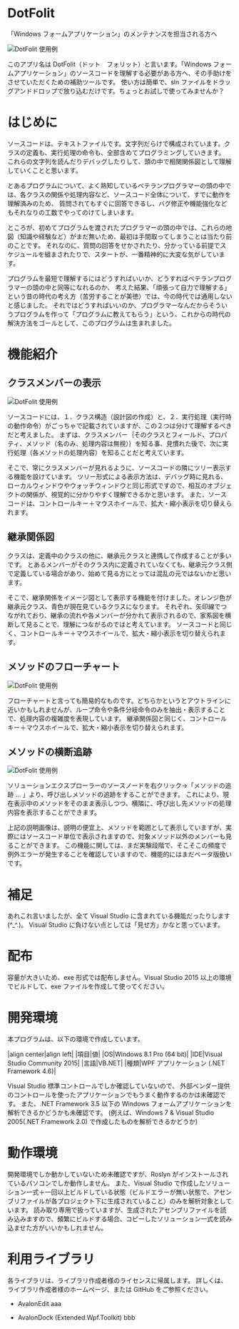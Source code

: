 # DotFolit
「Windows フォームアプリケーション」のメンテナンスを担当される方へ

![DotFolit 使用例](https://raw.githubusercontent.com/sutefu7/DotFolit/master/Docs/Images/01_InheritsTree.png "DotFolit 使用例")

このアプリ名は DotFolit（ドット　フォリット）と言います。「Windows フォームアプリケーション」のソースコードを理解する必要がある方へ、その手助けをさせていただくための補助ツールです。
使い方は簡単で、sln ファイルをドラッグアンドドロップで放り込むだけです。ちょっとお試しで使ってみませんか？

# はじめに

ソースコードは、テキストファイルです。文字列だらけで構成されています。クラスの定義も、実行処理の命令も、全部含めてプログラミングしていきます。
これらの文字列を読んだりデバッグしたりして、頭の中で相関関係図として理解していくことと思います。

とあるプログラムについて、よく熟知しているベテランプログラマーの頭の中では、各クラスの関係や処理内容など、ソースコード全体について、すでに動作を理解済みのため、
質問されてもすぐに回答できるし、バグ修正や機能強化などもそれなりの工数でやってのけてしまいます。

ところが、初めてプログラムを渡されたプログラマーの頭の中では、これらの地図（知識や経験など）がまだ無いため、最初は手間取ってしまうことは当たり前のことです。
それなのに、質問の回答をせかされたり、分かっている前提でスケジュールを組まされたりで、スタートが、一番精神的に大変な気がしています。

プログラムを最短で理解するにはどうすればいいか、どうすればベテランプログラマーの頭の中と同等になれるのか、
考えた結果、「頑張って自力で理解する」という昔の時代の考え方（苦労することが美徳）では、今の時代では通用しないと感じました。
それではどうすればいいのか、プログラマーなんだからそういうプログラムを作って「プログラムに教えてもらう」という、これからの時代の解決方法をゴールとして、このプログラムは生まれました。

# 機能紹介

## クラスメンバーの表示

![DotFolit 使用例](https://raw.githubusercontent.com/sutefu7/DotFolit/master/Docs/Images/01_InheritsTree.png "DotFolit 使用例")

ソースコードには、１．クラス構造（設計図の作成）と、２．実行処理（実行時の動作命令）がごっちゃで記載されていますが、この２つは分けて理解するべきだと考えました。
まずは、クラスメンバー｛そのクラスとフィールド、プロパティ、メソッド（名のみ、処理内容は無視）｝を知る事、見慣れた後で、次に実行処理（各メソッドの処理内容）を知ることだと考えています。

そこで、常にクラスメンバーが見れるように、ソースコードの隣にツリー表示する機能を設けています。
ツリー形式による表示方法は、デバッグ時に見れる、ローカルウィンドウやウォッチウィンドウと同じ形式ですので、相互のオブジェクトの関係が、視覚的に分かりやすく理解できるかと思います。
また、ソースコードは、コントロールキー＋マウスホイールで、拡大・縮小表示を切り替えられます。

## 継承関係図

クラスは、定義中のクラスの他に、継承元クラスと連携して作成することが多いです。
とあるメンバーがそのクラス内に定義されていなくても、継承元クラス側で定義している場合があり、始めて見る方にとっては混乱の元ではないかと思います。

そこで、継承関係をイメージ図として表示する機能を付けました。オレンジ色が継承元クラス、青色が現在見ているクラスになります。
それぞれ、矢印線でつながれており、継承の流れや各メンバーが分かれて表示されるので、家系図を横断して見ることで、理解につながるのではと考えています。
ソースコードと同じく、コントロールキー＋マウスホイールで、拡大・縮小表示を切り替えられます。

## メソッドのフローチャート

![DotFolit 使用例](https://raw.githubusercontent.com/sutefu7/DotFolit/master/Docs/Images/02_MethodFlowchart.png "DotFolit 使用例")

フローチャートと言っても簡易的なものです。どちらかというとアウトラインに近いかもしれませんが、ループ命令や条件分岐命令のみを抽出・表示することで、処理内容の複雑度を表現しています。
継承関係図と同じく、コントロールキー＋マウスホイールで、拡大・縮小表示を切り替えられます。

## メソッドの横断追跡

![DotFolit 使用例](https://raw.githubusercontent.com/sutefu7/DotFolit/master/Docs/Images/03_MethodCallCanvas.png "DotFolit 使用例")

ソリューションエクスプローラーのソースノードを右クリック→「メソッドの追跡 ... 」より、呼び出しメソッドの追跡をすることができます。
これにより、現在表示中のメソッドをそのまま表示しつつ、横隣に、呼び出し先メソッドの処理内容を表示することができます。

上記の説明画像は、説明の便宜上、メソッドを範囲として表示していますが、実際にはソースコード単位で表示されますので、対象メソッド以外のメンバーも見ることができます。
この機能に関しては、まだ実験段階で、そこそこの頻度で例外エラーが発生することを確認していますので、機能的にはまだベータ版扱いです。

# 補足

あれこれ言いましたが、全て Visual Studio に含まれている機能だったりします(^_^.)。
Visual Studio に負けない点としては「見せ方」かなと思っています。

# 配布

容量が大きいため、exe 形式では配布しません。Visual Studio 2015 以上の環境でビルドして、exe ファイルを作成して使ってください。

# 開発環境

本プログラムは、以下の環境で作成しています。

|align center|align left|
|項目|値|
|OS|Windows 8.1 Pro (64 bit)|
|IDE|Visual Studio Community 2015|
|言語|VB.NET|
|種類|WPF アプリケーション (.NET Framework 4.6)|

Visual Studio 標準コントロールでしか確認していないので、
外部ベンダー提供のコントロールを使ったアプリケーションでもうまく動作するのかは未確認です。
また、.NET Framework 3.5 以下の Windows フォームアプリケーションを解析できるかどうかも未確認です。
(例えば、Windows 7 & Visual Studio 2005(.NET Framework 2.0) で作成したものを解析できるかどうか)

# 動作環境

開発環境でしか動かしていないため未確認ですが、Roslyn がインストールされているパソコンでしか動作しません。
また、Visual Studio で作成したソリューション一式＋一回以上ビルドしている状態（ビルドエラーが無い状態で、アセンブリファイルが各プロジェクト下に生成されていること）のみを解析対象としています。
読み取り専用で扱っていますが、生成されたアセンブリファイルを読み込みますので、頻繁にビルドする場合、コピーしたソリューション一式を読み込ませた方がいいかもしれません。

# 利用ライブラリ

各ライブラリは、ライブラリ作成者様のライセンスに帰属します。
詳しくは、ライブラリ作成者様のホームページ、または GitHub をご参照ください。

- AvalonEdit
aaa

- AvalonDock (Extended.Wpf.Toolkit)
bbb


